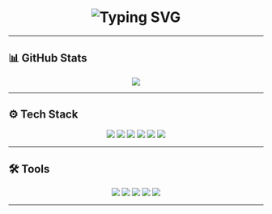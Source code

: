 <h1 align="center">
  <img src="https://readme-typing-svg.demolab.com?font=Fira+Code&weight=600&size=24&duration=3000&pause=1000&color=333333&center=true&vCenter=true&width=500&lines=Welcome+to+my+Profile;Currently+learning+at+42Heilbronn;" alt="Typing SVG" />
</h1>

---

## 📊 GitHub Stats
<p align="center">
  <img src="https://github-readme-activity-graph.vercel.app/graph?username=SPARES888&theme=github-light&hide_border=true">
</p>

---

## ⚙️ Tech Stack
<p align="center">
  <img src="https://img.shields.io/badge/C-black?style=flat&logo=c&logoColor=blue" />
  <img src="https://img.shields.io/badge/C++-black?style=flat&logo=cplusplus&logoColor=purple" />
  <img src="https://img.shields.io/badge/Python-black?style=flat&logo=python&logoColor=blue" />
  <img src="https://img.shields.io/badge/HTML-black?style=flat&logo=html5&logoColor=blue" />
  <img src="https://img.shields.io/badge/CSS-black?style=flat&logo=css3&logoColor=purple" />
  <img src="https://img.shields.io/badge/Bash-black?style=flat&logo=gnubash&logoColor=green" />
</p>

---

## 🛠 Tools
<p align="center">
  <img src="https://img.shields.io/badge/Git-black?style=flat&logo=git&logoColor=purple" />
  <img src="https://img.shields.io/badge/GitHub-black?style=flat&logo=github&logoColor=purple" />
  <img src="https://img.shields.io/badge/Linux-black?style=flat&logo=linux&logoColor=white" />
  <img src="https://img.shields.io/badge/Docker-black?style=flat&logo=docker&logoColor=lightblue" />
  <img src="https://img.shields.io/badge/VSCode-black?style=flat&logo=visualstudiocode&logoColor=blue" />
</p>

---

